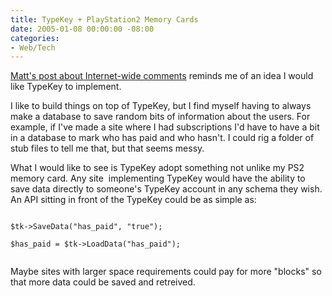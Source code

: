 ```yaml
---
title: TypeKey + PlayStation2 Memory Cards
date: 2005-01-08 00:00:00 -08:00
categories:
- Web/Tech
---
```


<p>
<a href="http://a.wholelottanothing.org/2005/01/posted_elsewher.html">Matt's post about Internet-wide comments</a> reminds me of an idea I would like TypeKey to implement.
</p>
<p>
I like to build things on top of TypeKey, but I find myself having to always make a database to save random bits of information about the users. For example, if I've made a site where I had subscriptions I'd have to have a bit in a database to mark who has paid and who hasn't. I could rig a folder of stub files to tell me that, but that seems messy.
</p>
<p>
What I would like to see is TypeKey adopt something not unlike my PS2 memory card. Any site&nbsp; implementing TypeKey would have the ability to save data directly to someone's TypeKey account in any schema they wish. An API sitting in front of the TypeKey could be as simple as:
</p>
<p><code>
$tk-&gt;SaveData(&quot;has_paid&quot;, &quot;true&quot;);<br />
$has_paid = $tk-&gt;LoadData(&quot;has_paid&quot;);<br />
</code>
</p>

<p>
Maybe sites with larger space requirements could pay for more &quot;blocks&quot; so that more data could be saved and retreived.
</p>
